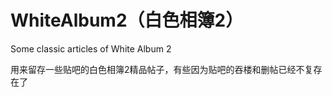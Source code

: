# WhiteAlbum2（白色相簿2）
Some classic articles of White Album 2

用来留存一些贴吧的白色相簿2精品帖子，有些因为贴吧的吞楼和删帖已经不复存在了
